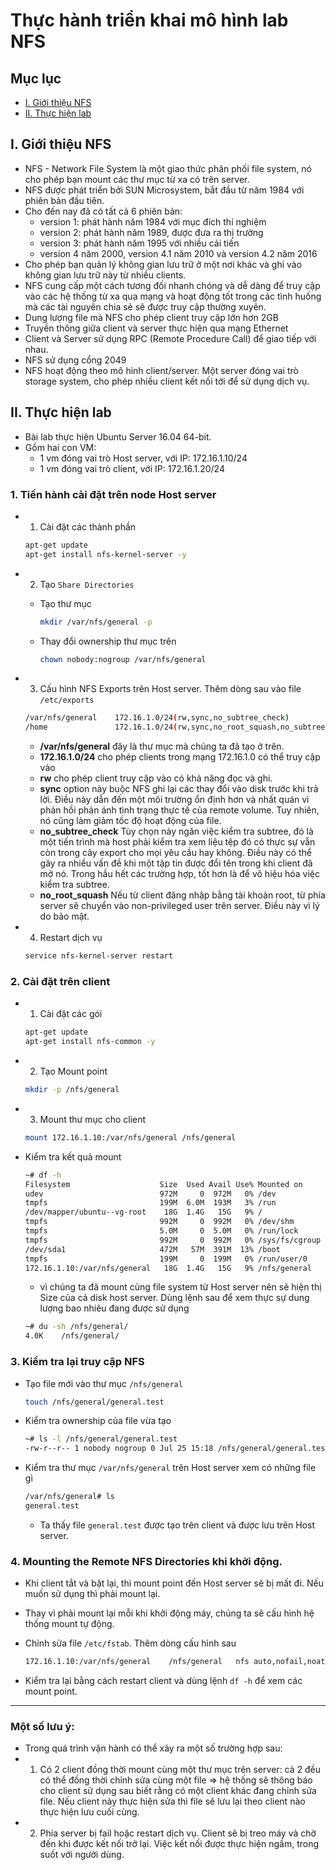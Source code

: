 # Thực hành triển khai mô hình lab NFS

## Mục lục
- [I. Giới thiệu NFS](#1)
- [II. Thực hiện lab](#2)

## I. Giới thiệu NFS
- NFS - Network File System là một giao thức phân phối file system, nó cho phép bạn mount các thư mục từ xa có trên server.
- NFS được phát triển bởi SUN Microsystem, bắt đầu từ năm 1984 với phiên bản đầu tiên.
- Cho đến nay đã có tất cả 6 phiên bản:
  - version 1: phát hành năm 1984 với mục đích thí nghiệm
  - version 2: phát hành năm 1989, được đưa ra thị trường
  - version 3: phát hành năm 1995 với nhiều cải tiến
  - version 4 năm 2000, version 4.1 năm 2010 và version 4.2 năm 2016
- Cho phép bạn quản lý không gian lưu trữ ở một nơi khác và ghi vào không gian lưu trữ này từ nhiều clients.
- NFS cung cấp một cách tương đối nhanh chóng và dễ dàng để truy cập vào các hệ thống từ xa qua mạng và hoạt động tốt trong các tình huống mà các tài nguyên chia sẻ sẽ được truy cập thường xuyên.
- Dung lượng file mà NFS cho phép client truy cập lớn hơn 2GB
- Truyền thông giữa client và server thực hiện qua mạng Ethernet
- Client và Server sử dụng RPC (Remote Procedure Call) để giao tiếp với nhau.
- NFS sử dụng cổng 2049
- NFS hoạt động theo mô hình client/server. Một server đóng vai trò storage system, cho phép nhiều client kết nối tới để sử dụng dịch vụ.

## II. Thực hiện lab
- Bài lab thực hiện Ubuntu Server 16.04 64-bit.
- Gồm hai con VM:
  - 1 vm đóng vai trò Host server, với IP: 172.16.1.10/24
  - 1 vm đóng vai trò client, với IP: 172.16.1.20/24
  
### 1. Tiến hành cài đặt trên node Host server
- 1. Cài đặt các thành phần

  ```sh
  apt-get update
  apt-get install nfs-kernel-server -y
  ```
  
- 2. Tạo `Share Directories`
  - Tạo thư mục
    
    ```sh
    mkdir /var/nfs/general -p
    ```
    
  - Thay đổi ownership thư mục trên
  
    ```sh
    chown nobody:nogroup /var/nfs/general
    ```

- 3. Cấu hình NFS Exports trên Host server. Thêm dòng sau vào file `/etc/exports`

  ```sh
  /var/nfs/general    172.16.1.0/24(rw,sync,no_subtree_check)
  /home               172.16.1.0/24(rw,sync,no_root_squash,no_subtree_check)
  ```
  
  - **/var/nfs/general** đây là thư mục mà chúng ta đã tạo ở trên.
  - **172.16.1.0/24** cho phép clients trong mạng 172.16.1.0 có thể truy cập vào
  - **rw** cho phép client truy cập vào có khả năng đọc và ghi.
  - **sync** option này buộc NFS ghi lại các thay đổi vào disk trước khi trả lời. Điều này dẫn đến một môi trường ổn định hơn và nhất quán vì phản hồi phản ánh tình trạng thực tế của remote volume. Tuy nhiên, nó cũng làm giảm tốc độ hoạt động của file.
  - **no_subtree_check** Tùy chọn này ngăn việc kiểm tra subtree, đó là một tiến trình mà host phải kiểm tra xem liệu tệp đó có thực sự vẫn còn trong cây export cho mọi yêu cầu hay không. Điều này có thể gây ra nhiều vấn đề khi một tập tin được đổi tên trong khi client đã mở nó. Trong hầu hết các trường hợp, tốt hơn là để vô hiệu hóa việc kiểm tra subtree.
  - **no_root_squash** Nếu từ client đăng nhập bằng tài khoản root, từ phía server sẽ chuyển vào non-privileged user trên server. Điều này vì lý do bảo mật.
- 4. Restart dịch vụ

  ```sh
  service nfs-kernel-server restart
  ```
  
### 2. Cài đặt trên client
- 1. Cài đặt các gói

  ```sh
  apt-get update
  apt-get install nfs-common -y
  ```
  
- 2. Tạo Mount point

  ```sh
  mkdir -p /nfs/general
  ```
  
- 3. Mount thư mục cho client

  ```sh
  mount 172.16.1.10:/var/nfs/general /nfs/general
  ```
  
- Kiểm tra kết quả mount

  ```sh
  ~# df -h
  Filesystem                    Size  Used Avail Use% Mounted on
  udev                          972M     0  972M   0% /dev
  tmpfs                         199M  6.0M  193M   3% /run
  /dev/mapper/ubuntu--vg-root    18G  1.4G   15G   9% /
  tmpfs                         992M     0  992M   0% /dev/shm
  tmpfs                         5.0M     0  5.0M   0% /run/lock
  tmpfs                         992M     0  992M   0% /sys/fs/cgroup
  /dev/sda1                     472M   57M  391M  13% /boot
  tmpfs                         199M     0  199M   0% /run/user/0
  172.16.1.10:/var/nfs/general   18G  1.4G   15G   9% /nfs/general
  ```
  
  - vì chúng ta đã mount cùng file system từ Host server nên sẽ hiện thị Size của cả disk host server. Dùng lệnh sau để xem thực sự dung lượng bao nhiêu đang được sử dụng
  
  ```sh
  ~# du -sh /nfs/general/
  4.0K    /nfs/general/
  ```
  
### 3. Kiểm tra lại truy cập NFS
- Tạo file mới vào thư mục `/nfs/general`

  ```sh
  touch /nfs/general/general.test
  ```

- Kiểm tra ownership của file vừa tạo

  ```sh
  ~# ls -l /nfs/general/general.test
  -rw-r--r-- 1 nobody nogroup 0 Jul 25 15:18 /nfs/general/general.test
  ```
  
- Kiểm tra thư mục `/var/nfs/general` trên Host server xem có những file gì

  ```sh
  /var/nfs/general# ls
  general.test
  ```
  
  - Ta thấy file `general.test` được tạo trên client và được lưu trên Host server.
  
### 4. Mounting the Remote NFS Directories khi khởi động.
- Khi client tắt và bật lại, thì mount point đến Host server sẽ bị mất đi. Nếu muốn sử dụng thì phải mount lại.
- Thay vì phải mount lại mỗi khi khởi động máy, chúng ta sẽ cấu hình hệ thống mount tự động.
- Chỉnh sửa file `/etc/fstab`. Thêm dòng cấu hình sau

  ```sh
  172.16.1.10:/var/nfs/general    /nfs/general   nfs auto,nofail,noatime,nolock,intr,tcp,actimeo=1800 0 0
  ```
  
- Kiểm tra lại bằng cách restart client và dùng lệnh `df -h` để xem các mount point.

--- 
### Một số lưu ý:
- Trong quá trình vận hành có thể xảy ra một số trường hợp sau:
- 1. Có 2 client đồng thời mount cùng một thư mục trên server:
cả 2 đều có thể đồng thời chỉnh sửa cùng một file => hệ thống sẽ thông báo cho client sử dụng sau biết rằng có một client khác đang chỉnh sửa file. Nếu client này thực hiện sửa thì file sẽ lưu lại theo client nào thực hiện lưu cuối cùng.
- 2. Phía server bị fail hoặc restart dịch vụ. Client sẽ bị treo máy và chờ đến khi được kết nối trở lại. Việc kết nối được thực hiện ngầm, trong suốt với người dùng.  